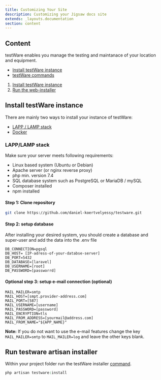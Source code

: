 ```yaml
---
title: Customizing Your Site
description: Customizing your Jigsaw docs site
extends: _layouts.documentation
section: content
---
```


## Content
testWare enables you manage the testing and maintanace of your location and equipment.

- [Install testWare instance](#install-testware-instance)
- [testWare commands](#testware-commands)


1. [Install testWare instance](#install-testware-instance)
2. [Run the web-installer](#run-the-web-installer)


## Install testWare instance

There are mainly two ways to install your instance of testWare:
- [LAPP / LAMP stack](#lapplamp-stack)
- [Docker](#docker)

### LAPP/LAMP stack
Make sure your server meets following requirements:
- Linux based system (Ubuntu or Debian)
- Apache server (or nginx reverse proxy)
- php min. version 7.4
- SQL database system such as PostgreSQL or MariaDB / mySQL
- Composer installed
- npm installed

#### Step 1: Clone repository

```bash
git clone https://github.com/daniel-koertvelyessy/testware.git
```

#### Step 2: setup database

After installing your desired system, you should create a database and super-user and add the data into the .env file

```
DB_CONNECTION=pgsql
DB_HOST= [IP-adress-of-your-databse-server]
DB_PORT=5432
DB_DATABASE=[laravel]
DB_USERNAME=[root]
DB_PASSWORD=[passworrd]
```

#### Optional step 3: setup e-mail connection (optional)

```
MAIL_MAILER=smtp
MAIL_HOST=[smpt.provider-address.com]
MAIL_PORT=[587]
MAIL_USERNAME=[username]
MAIL_PASSWORD=[password]
MAIL_ENCRYPTION=tls
MAIL_FROM_ADDRESS=[yourmail@address.com]
MAIL_FROM_NAME="${APP_NAME}"
```

**Note:** If you do not want to use the e-mail features change the key `MAIL_MAILER=smtp` to `MAIL_MAILER=log` and leave the other keys blank.


## Run testware artisan installer
Within your project folder run the testWare installer [command](#testware-commands).

```php
php artisan testware:install
```